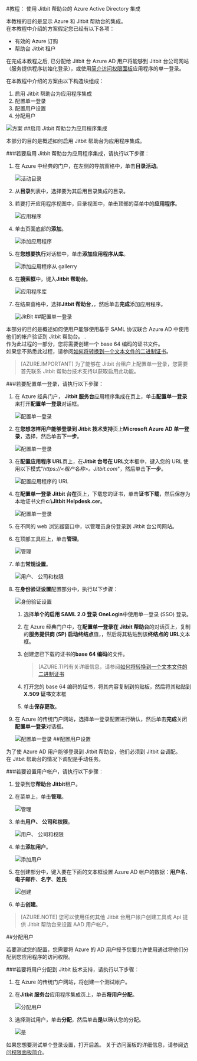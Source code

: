 <properties 
    pageTitle="教程︰ 使用 Jitbit 帮助台的 Azure Active Directory 集成 |Microsoft Azure" 
    description="了解如何使用 Azure Active Directory Jitbit 帮助台以启用单一登录、 自动化资源调配，以及更多 ！" 
    services="active-directory" 
    authors="jeevansd"  
    documentationCenter="na" 
    manager="femila"/>
<tags 
    ms.service="active-directory" 
    ms.devlang="na" 
    ms.topic="article" 
    ms.tgt_pltfrm="na" 
    ms.workload="identity" 
    ms.date="09/29/2016" 
    ms.author="jeedes" />

#<a name="tutorial-azure-active-directory-integration-with-jitbit-helpdesk"></a>教程︰ 使用 Jitbit 帮助台的 Azure Active Directory 集成
  
本教程的目的是显示 Azure 和 Jitbit 帮助台的集成。  
在本教程中介绍的方案假定您已经有以下各项︰

-   有效的 Azure 订购
-   帮助台 Jitbit 租户
  
在完成本教程之后, 已分配给 Jitbit 台 Azure AD 用户将能够到 Jitbit 台公司网站 （服务提供程序初始化登录），或使用[简介访问权限面板](active-directory-saas-access-panel-introduction.md)应用程序的单一登录。
  
在本教程中介绍的方案由以下构造块组成︰

1.  启用 Jitbit 帮助台为应用程序集成
2.  配置单一登录
3.  配置用户设置
4.  分配用户

![方案](./media/active-directory-saas-jitbit-helpdesk-tutorial/IC777676.png "方案")
##<a name="enabling-the-application-integration-for-jitbit-helpdesk"></a>启用 Jitbit 帮助台为应用程序集成
  
本部分的目的是概述如何启用 Jitbit 帮助台为应用程序集成。

###<a name="to-enable-the-application-integration-for-jitbit-helpdesk-perform-the-following-steps"></a>若要启用 Jitbit 帮助台为应用程序集成，请执行以下步骤︰

1.  在 Azure 中经典的门户，在左侧的导航窗格中，单击**目录活动**。

    ![活动目录](./media/active-directory-saas-jitbit-helpdesk-tutorial/IC700993.png "活动目录")

2.  从**目录**列表中，选择要为其启用目录集成的目录。

3.  若要打开应用程序视图中，目录视图中，单击顶部的菜单中的**应用程序**。

    ![应用程序](./media/active-directory-saas-jitbit-helpdesk-tutorial/IC700994.png "应用程序")

4.  单击页面底部的**添加**。

    ![添加应用程序](./media/active-directory-saas-jitbit-helpdesk-tutorial/IC749321.png "添加应用程序")

5.  在**您想要执行**对话框中，单击**添加应用程序从库**。

    ![添加应用程序从 gallerry](./media/active-directory-saas-jitbit-helpdesk-tutorial/IC749322.png "添加应用程序从 gallerry")

6.  在**搜索框**中，键入**Jitbit 帮助台**。

    ![应用程序库](./media/active-directory-saas-jitbit-helpdesk-tutorial/IC777677.png "应用程序库")

7.  在结果窗格中，选择**Jitbit 帮助台**，，然后单击**完成**添加应用程序。

    ![JitBit](./media/active-directory-saas-jitbit-helpdesk-tutorial/IC781008.png "JitBit")
##<a name="configuring-single-sign-on"></a>配置单一登录
  
本部分的目的是概述如何使用户能够使用基于 SAML 协议联合 Azure AD 中使用他们的帐户验证到 Jitbit 帮助台。 .  
作为此过程的一部分，您将需要创建一个 base 64 编码的证书文件。  
如果您不熟悉此过程，请参阅[如何将转换到一个文本文件的二进制证书](http://youtu.be/PlgrzUZ-Y1o)。

>[AZURE.IMPORTANT] 为了能够在 Jitbit 台租户上配置单一登录，您需要首先联系 Jitbit 帮助台技术支持以获取启用此功能。

###<a name="to-configure-single-sign-on-perform-the-following-steps"></a>若要配置单一登录，请执行以下步骤︰

1.  在 Azure 经典门户， **Jitbit 服务台**应用程序集成在页上，单击**配置单一登录**来打开**配置单一登录**对话框。

    ![配置单一登录](./media/active-directory-saas-jitbit-helpdesk-tutorial/IC777678.png "配置单一登录")

2.  在**您想怎样用户能够登录到 Jitbit 技术支持**页上**Microsoft Azure AD 单一登录**，选择，然后单击**下一步**。

    ![配置单一登录](./media/active-directory-saas-jitbit-helpdesk-tutorial/IC777679.png "配置单一登录")

3.  在**配置应用程序 URL**页上，在**Jitbit 台号在 URL**文本框中，键入您的 URL 使用以下模式"*https://\<租户名称\>。Jitbit.com*"，然后单击**下一步**。

    ![配置应用程序的 URL](./media/active-directory-saas-jitbit-helpdesk-tutorial/IC777528.png "配置应用程序的 URL")

4.  在**配置单一登录 Jitbit 台在**页上，下载您的证书，单击**证书下载**，然后保存为本地证书文件**c:\\Jitbit Helpdesk.cer**。

    ![配置单一登录](./media/active-directory-saas-jitbit-helpdesk-tutorial/IC777680.png "配置单一登录")

5.  在不同的 web 浏览器窗口中，以管理员身份登录到 Jitbit 台公司网站。

6.  在顶部工具栏上，单击**管理**。

    ![管理](./media/active-directory-saas-jitbit-helpdesk-tutorial/IC777681.png "管理")

7.  单击**常规设置**。

    ![用户、 公司和权限](./media/active-directory-saas-jitbit-helpdesk-tutorial/IC777682.png "用户、 公司和权限")

8.  在**身份验证设置**配置部分中，执行以下步骤︰

    ![身份验证设置](./media/active-directory-saas-jitbit-helpdesk-tutorial/IC777683.png "身份验证设置")

    1.  选择**单个的启用 SAML 2.0 登录** **OneLogin**中使用单一登录 (SSO) 登录。
    2.  在 Azure 经典门户中，在**配置单一登录在 Jitbit 帮助台**的对话页上，复制的**服务提供商 (SP) 启动终结点**值，，然后将其粘贴到该**终结点的 URL**文本框。
    3.  创建您已下载的证书的**base 64 编码**的文件。
        
        >[AZURE.TIP]有关详细信息，请参阅[如何将转换到一个文本文件的二进制证书](http://youtu.be/PlgrzUZ-Y1o)

    4.  打开您的 base 64 编码的证书，将其内容复制到剪贴板，然后将其粘贴到**X.509 证书**文本框
    5.  单击**保存更改**。

9.  在 Azure 的传统门户网站，选择单一登录配置进行确认，然后单击**完成**关闭**配置单一登录**对话框。

    ![配置单一登录](./media/active-directory-saas-jitbit-helpdesk-tutorial/IC777684.png "配置单一登录")
##<a name="configuring-user-provisioning"></a>配置用户设置
  
为了使 Azure AD 用户能够登录到 Jitbit 帮助台，他们必须到 Jitbit 台调配。  
在 Jitbit 帮助台的情况下调配是手动任务。

###<a name="to-provision-a-user-accounts-perform-the-following-steps"></a>若要设置用户帐户，请执行以下步骤︰

1.  登录到您**帮助台 Jitbit**租户。

2.  在菜单上，单击**管理**。

    ![管理](./media/active-directory-saas-jitbit-helpdesk-tutorial/IC777681.png "管理")

3.  单击**用户、 公司和权限**。

    ![用户、 公司和权限](./media/active-directory-saas-jitbit-helpdesk-tutorial/IC777682.png "用户、 公司和权限")

4.  单击**添加用户**。

    ![添加用户](./media/active-directory-saas-jitbit-helpdesk-tutorial/IC777685.png "添加用户")

5.  在创建部分中，键入要在下面的文本框设置 Azure AD 帐户的数据︰**用户名**、**电子邮件**、**名字**、**姓氏**

    ![创建](./media/active-directory-saas-jitbit-helpdesk-tutorial/IC777686.png "创建")

6.  单击**创建**。

>[AZURE.NOTE] 您可以使用任何其他 Jitbit 台用户帐户创建工具或 Api 提供 Jitbit 帮助台来设置 AAD 用户帐户。

##<a name="assigning-users"></a>分配用户
  
若要测试您的配置，您需要将 Azure 的 AD 用户授予您要允许使用通过将他们分配到您应用程序的访问权限。

###<a name="to-assign-users-to-jitbit-helpdesk-perform-the-following-steps"></a>若要将用户分配到 Jitbit 技术支持，请执行以下步骤︰

1.  在 Azure 的传统门户网站，将创建一个测试帐户。

2.  在**Jitbit 服务台**应用程序集成页上，单击**将用户分配**。

    ![分配用户](./media/active-directory-saas-jitbit-helpdesk-tutorial/IC777687.png "分配用户")

3.  选择测试用户，单击**分配**，然后单击**是**以确认您的分配。

    ![是](./media/active-directory-saas-jitbit-helpdesk-tutorial/IC767830.png "是")
  
如果您想要测试单个登录设置，打开后盖。 关于访问面板的详细信息，请参阅[访问权限面板简介](active-directory-saas-access-panel-introduction.md)。